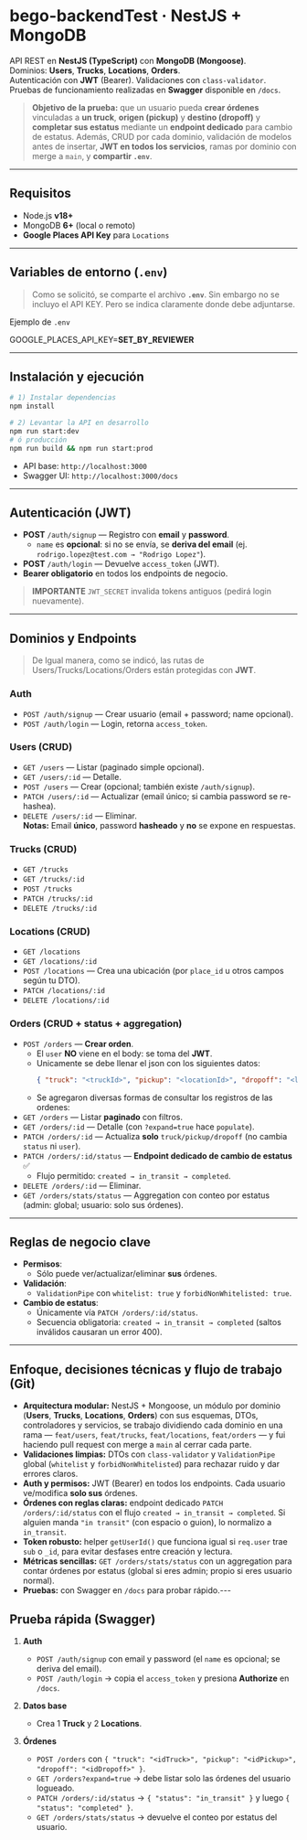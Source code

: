 # bego-backendTest · NestJS + MongoDB

API REST en **NestJS (TypeScript)** con **MongoDB (Mongoose)**.  
Dominios: **Users**, **Trucks**, **Locations**, **Orders**.  
Autenticación con **JWT** (Bearer). Validaciones con `class-validator`.  
Pruebas de funcionamiento realizadas en **Swagger** disponible en `/docs`.

> **Objetivo de la prueba:** que un usuario pueda **crear órdenes** vinculadas a **un truck**, **origen (pickup)** y **destino (dropoff)** y **completar sus estatus** mediante un **endpoint dedicado** para cambio de estatus. Además, CRUD por cada dominio, validación de modelos antes de insertar, **JWT en todos los servicios**, ramas por dominio con merge a `main`, y **compartir `.env`**.

---

## Requisitos

- Node.js **v18+**  
- MongoDB **6+** (local o remoto)  
- **Google Places API Key** para `Locations`

---

## Variables de entorno (`.env`)

> Como se solicitó, se comparte el archivo **`.env`**. Sin embargo no se incluyo el API KEY. Pero se indica claramente donde debe adjuntarse.


Ejemplo de `.env` 

GOOGLE_PLACES_API_KEY=__SET_BY_REVIEWER__

---

## Instalación y ejecución

```bash
# 1) Instalar dependencias
npm install

# 2) Levantar la API en desarrollo
npm run start:dev
# ó producción
npm run build && npm run start:prod
```

- API base: `http://localhost:3000`  
- Swagger UI: `http://localhost:3000/docs`

---

## Autenticación (JWT)

- **POST** `/auth/signup` — Registro con **email** y **password**.  
  - `name` es **opcional**: si no se envía, se **deriva del email** (ej. `rodrigo.lopez@test.com → "Rodrigo Lopez"`).
- **POST** `/auth/login` — Devuelve `access_token` (JWT).
- **Bearer obligatorio** en todos los endpoints de negocio.

> **IMPORTANTE** `JWT_SECRET` invalida tokens antiguos (pedirá login nuevamente).

---

## Dominios y Endpoints

> De Igual manera, como se indicó, las rutas de Users/Trucks/Locations/Orders están protegidas con **JWT**.

### Auth
- `POST /auth/signup` — Crear usuario (email + password; name opcional).
- `POST /auth/login` — Login, retorna `access_token`.

### Users (CRUD)
- `GET /users` — Listar (paginado simple opcional).
- `GET /users/:id` — Detalle.
- `POST /users` — Crear (opcional; también existe `/auth/signup`).
- `PATCH /users/:id` — Actualizar (email único; si cambia password se re-hashea).
- `DELETE /users/:id` — Eliminar.  
**Notas:** Email **único**, password **hasheado** y **no** se expone en respuestas.

### Trucks (CRUD)
- `GET /trucks`
- `GET /trucks/:id`
- `POST /trucks`
- `PATCH /trucks/:id`
- `DELETE /trucks/:id`

### Locations (CRUD)
- `GET /locations`
- `GET /locations/:id`
- `POST /locations` — Crea una ubicación (por `place_id` u otros campos según tu DTO).
- `PATCH /locations/:id`
- `DELETE /locations/:id`  

### Orders (CRUD + status + aggregation)
- `POST /orders` — **Crear orden**.  
  - El `user` **NO** viene en el body: se toma del **JWT**.  
  - Unicamente se debe llenar el json con los siguientes datos:
    ```json
    { "truck": "<truckId>", "pickup": "<locationId>", "dropoff": "<locationId>" }
    ```
  - Se agregaron diversas formas de consultar los registros de las ordenes:
- `GET /orders` — Listar **paginado** con filtros.
- `GET /orders/:id` — Detalle (con `?expand=true` hace `populate`).
- `PATCH /orders/:id` — Actualiza **solo** `truck/pickup/dropoff` (no cambia `status` ni `user`).
- `PATCH /orders/:id/status` — **Endpoint dedicado de cambio de estatus** ✅  
  - Flujo permitido: `created → in_transit → completed`.  
- `DELETE /orders/:id` — Eliminar.
- `GET /orders/stats/status` — Aggregation con conteo por estatus (admin: global; usuario: solo sus órdenes).

---

## Reglas de negocio clave

- **Permisos**:  
  - Sólo puede ver/actualizar/eliminar **sus** órdenes.  
- **Validación**:  
  - `ValidationPipe` con `whitelist: true` y `forbidNonWhitelisted: true`.  
- **Cambio de estatus**:  
  - Únicamente vía `PATCH /orders/:id/status`.  
  - Secuencia obligatoria: `created → in_transit → completed` (saltos inválidos causaran un error 400).

---


## Enfoque, decisiones técnicas y flujo de trabajo (Git)

- **Arquitectura modular:** NestJS + Mongoose, un módulo por dominio (**Users**, **Trucks**, **Locations**, **Orders**) con sus esquemas, DTOs, controladores y servicios, se trabajo dividiendo cada dominio en una rama — `feat/users`, `feat/trucks`, `feat/locations`, `feat/orders` — y fui haciendo pull request con merge a `main` al cerrar cada parte.
- **Validaciones limpias:** DTOs con `class-validator` y `ValidationPipe` global (`whitelist` y `forbidNonWhitelisted`) para rechazar ruido y dar errores claros.
- **Auth y permisos:** JWT (Bearer) en todos los endpoints. Cada usuario ve/modifica **solo sus** órdenes.
- **Órdenes con reglas claras:** endpoint dedicado `PATCH /orders/:id/status` con el flujo `created → in_transit → completed`. Si alguien manda `"in transit"` (con espacio o guion), lo normalizo a `in_transit`.
- **Token robusto:** helper `getUserId()` que funciona igual si `req.user` trae `sub` o `_id`, para evitar desfases entre creación y lectura.
- **Métricas sencillas:** `GET /orders/stats/status` con un aggregation para contar órdenes por estatus (global si eres admin; propio si eres usuario normal).
- **Pruebas:** con Swagger en `/docs` para probar rápido.---


## Prueba rápida (Swagger)

1. **Auth**  
   - `POST /auth/signup` con email y password (el `name` es opcional; se deriva del email).  
   - `POST /auth/login` → copia el `access_token` y presiona **Authorize** en `/docs`.

2. **Datos base**  
   - Crea 1 **Truck** y 2 **Locations**.

3. **Órdenes**  
   - `POST /orders` con `{ "truck": "<idTruck>", "pickup": "<idPickup>", "dropoff": "<idDropoff>" }`.  
   - `GET /orders?expand=true` → debe listar solo las órdenes del usuario logueado.  
   - `PATCH /orders/:id/status` → `{ "status": "in_transit" }` y luego `{ "status": "completed" }`.  
   - `GET /orders/stats/status` → devuelve el conteo por estatus del usuario.
